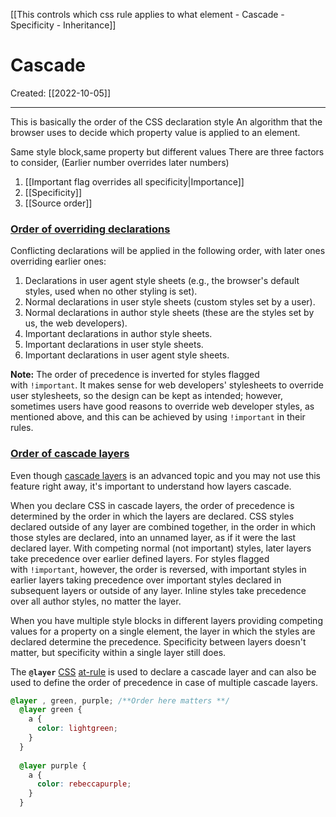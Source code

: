 [[This controls which css rule applies to what element - Cascade - Specificity - Inheritance]]

# Cascade
Created:  [[2022-10-05]]

---
This is basically the order of the CSS declaration style
An algorithm that the browser uses to decide which property value is applied to an element. 

Same style block,same property but different values
There are three factors to consider, (Earlier number overrides later numbers)
1. [[Important flag overrides all specificity|Importance]]
2. [[Specificity]]
3. [[Source order]]


### [Order of overriding declarations](https://developer.mozilla.org/en-US/docs/Learn/CSS/Building_blocks/Cascade_and_inheritance#order_of_overriding_declarations "Permalink to Order of overriding declarations")

Conflicting declarations will be applied in the following order, with later ones overriding earlier ones:

1.  Declarations in user agent style sheets (e.g., the browser's default styles, used when no other styling is set).
2.  Normal declarations in user style sheets (custom styles set by a user).
3.  Normal declarations in author style sheets (these are the styles set by us, the web developers).
4.  Important declarations in author style sheets.
5.  Important declarations in user style sheets.
6.  Important declarations in user agent style sheets.

**Note:** The order of precedence is inverted for styles flagged with `!important`. It makes sense for web developers' stylesheets to override user stylesheets, so the design can be kept as intended; however, sometimes users have good reasons to override web developer styles, as mentioned above, and this can be achieved by using `!important` in their rules.


### [Order of cascade layers](https://developer.mozilla.org/en-US/docs/Learn/CSS/Building_blocks/Cascade_and_inheritance#order_of_cascade_layers "Permalink to Order of cascade layers")
Even though [cascade layers](https://developer.mozilla.org/en-US/docs/Web/CSS/@layer) is an advanced topic and you may not use this feature right away, it's important to understand how layers cascade.

When you declare CSS in cascade layers, the order of precedence is determined by the order in which the layers are declared. CSS styles declared outside of any layer are combined together, in the order in which those styles are declared, into an unnamed layer, as if it were the last declared layer. With competing normal (not important) styles, later layers take precedence over earlier defined layers. For styles flagged with `!important`, however, the order is reversed, with important styles in earlier layers taking precedence over important styles declared in subsequent layers or outside of any layer. Inline styles take precedence over all author styles, no matter the layer.

When you have multiple style blocks in different layers providing competing values for a property on a single element, the layer in which the styles are declared determine the precedence. Specificity between layers doesn't matter, but specificity within a single layer still does.


The **`@layer`** [CSS](https://developer.mozilla.org/en-US/docs/Web/CSS) [at-rule](https://developer.mozilla.org/en-US/docs/Web/CSS/At-rule) is used to declare a cascade layer and can also be used to define the order of precedence in case of multiple cascade layers.


```CSS
@layer , green, purple; /**Order here matters **/
  @layer green {
    a {
      color: lightgreen;
    }
  }        
       
  @layer purple {
    a {
      color: rebeccapurple;
    }
  }
```